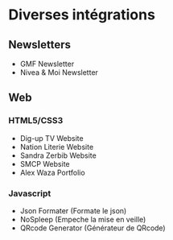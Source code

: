 # Diverses intégrations

## Newsletters
- GMF Newsletter
- Nivea & Moi Newsletter

## Web

### HTML5/CSS3
- Dig-up TV Website
- Nation Literie Website
- Sandra Zerbib Website
- SMCP Website
- Alex Waza Portfolio

### Javascript
- Json Formater (Formate le json)
- NoSpleep (Empeche la mise en veille)
- QRcode Generator (Générateur de QRcode)